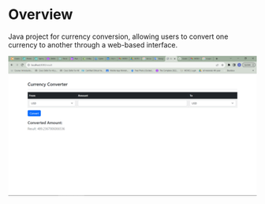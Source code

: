 # Overview

Java project for currency conversion, allowing users
to convert one currency to another through a web-based interface.

![My Picture](https://github.com/ahmedaadel/CodeAlpha_Currency_Converter/blob/master/Screenshot%202.png)



